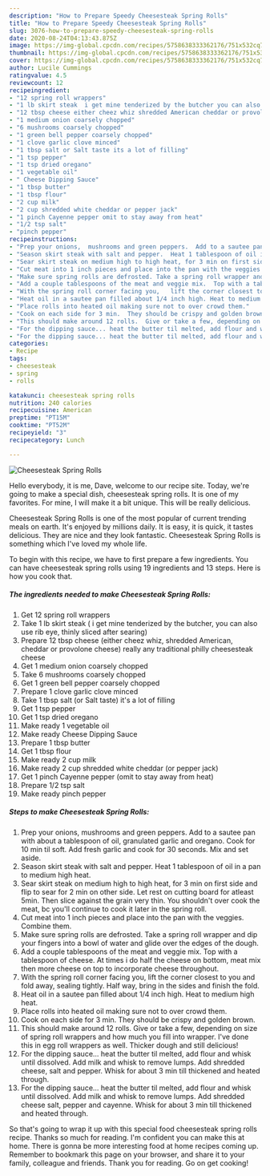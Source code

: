 ```yaml
---
description: "How to Prepare Speedy Cheesesteak Spring Rolls"
title: "How to Prepare Speedy Cheesesteak Spring Rolls"
slug: 3076-how-to-prepare-speedy-cheesesteak-spring-rolls
date: 2020-08-24T04:13:43.875Z
image: https://img-global.cpcdn.com/recipes/5758638333362176/751x532cq70/cheesesteak-spring-rolls-recipe-main-photo.jpg
thumbnail: https://img-global.cpcdn.com/recipes/5758638333362176/751x532cq70/cheesesteak-spring-rolls-recipe-main-photo.jpg
cover: https://img-global.cpcdn.com/recipes/5758638333362176/751x532cq70/cheesesteak-spring-rolls-recipe-main-photo.jpg
author: Lucile Cummings
ratingvalue: 4.5
reviewcount: 12
recipeingredient:
- "12 spring roll wrappers"
- "1 lb skirt steak  i get mine tenderized by the butcher you can also use rib eye  thinly sliced after searing"
- "12 tbsp cheese either cheez whiz shredded American cheddar or provolone cheese really any traditional philly cheesesteak cheese"
- "1 medium onion coarsely chopped"
- "6 mushrooms coarsely chopped"
- "1 green bell pepper coarsely chopped"
- "1 clove garlic clove minced"
- "1 tbsp salt or Salt taste its a lot of filling"
- "1 tsp pepper"
- "1 tsp dried oregano"
- "1 vegetable oil"
- " Cheese Dipping Sauce"
- "1 tbsp butter"
- "1 tbsp flour"
- "2 cup milk"
- "2 cup shredded white cheddar or pepper jack"
- "1 pinch Cayenne pepper omit to stay away from heat"
- "1/2 tsp salt"
- "pinch pepper"
recipeinstructions:
- "Prep your onions,  mushrooms and green peppers.  Add to a sautee pan with about a tablespoon of oil, granulated garlic and oregano.  Cook for 10 min til soft.   Add fresh garlic and cook for 30 seconds.  Mix and set aside."
- "Season skirt steak with salt and pepper.  Heat 1 tablespoon of oil in a pan to medium high heat."
- "Sear skirt steak on medium high to high heat, for 3 min on first side and flip to sear for 2 min on other side.  Let rest on cutting board for atleast 5min.  Then slice against the grain very thin. You shouldn&#39;t over cook the meat,  bc you&#39;ll continue to cook it later in the spring roll."
- "Cut meat into 1 inch pieces and place into the pan with the veggies. Combine them."
- "Make sure spring rolls are defrosted. Take a spring roll wrapper and dip your fingers into a bowl of water and glide over the edges of the dough."
- "Add a couple tablespoons of the meat and veggie mix.  Top with a tablespoon of cheese. At times i do half the cheese on bottom, meat mix then more cheese on top to incorporate cheese throughout."
- "With the spring roll corner facing you,   lift the corner closest to you and fold away,  sealing tightly.   Half way,  bring in the sides and finish the fold."
- "Heat oil in a sautee pan filled about 1/4 inch high. Heat to medium high heat."
- "Place rolls into heated oil making sure not to over crowd them."
- "Cook on each side for 3 min.  They should be crispy and golden brown."
- "This should make around 12 rolls.  Give or take a few, depending on size of spring roll wrappers and how much you fill into wrapper.   I&#39;ve done this in egg roll wrappers as well.  Thicker dough and still delicious!"
- "For the dipping sauce... heat the butter til melted, add flour and whisk until dissolved.  Add milk and whisk to remove lumps.  Add shredded cheese, salt and pepper.  Whisk for about 3 min till thickened and heated through."
- "For the dipping sauce... heat the butter til melted, add flour and whisk until dissolved.  Add milk and whisk to remove lumps.  Add shredded cheese salt, pepper and cayenne.  Whisk for about 3 min till thickened and heated through."
categories:
- Recipe
tags:
- cheesesteak
- spring
- rolls

katakunci: cheesesteak spring rolls 
nutrition: 240 calories
recipecuisine: American
preptime: "PT15M"
cooktime: "PT52M"
recipeyield: "3"
recipecategory: Lunch

---
```



![Cheesesteak Spring Rolls](https://img-global.cpcdn.com/recipes/5758638333362176/751x532cq70/cheesesteak-spring-rolls-recipe-main-photo.jpg)

Hello everybody, it is me, Dave, welcome to our recipe site. Today, we're going to make a special dish, cheesesteak spring rolls. It is one of my favorites. For mine, I will make it a bit unique. This will be really delicious.



Cheesesteak Spring Rolls is one of the most popular of current trending meals on earth. It's enjoyed by millions daily. It is easy, it is quick, it tastes delicious. They are nice and they look fantastic. Cheesesteak Spring Rolls is something which I've loved my whole life.


To begin with this recipe, we have to first prepare a few ingredients. You can have cheesesteak spring rolls using 19 ingredients and 13 steps. Here is how you cook that.

<!--inarticleads1-->

##### The ingredients needed to make Cheesesteak Spring Rolls:

1. Get 12 spring roll wrappers
1. Take 1 lb skirt steak ( i get mine tenderized by the butcher, you can also use rib eye,  thinly sliced after searing)
1. Prepare 12 tbsp cheese (either cheez whiz, shredded American, cheddar or provolone cheese) really any traditional philly cheesesteak cheese
1. Get 1 medium onion coarsely chopped
1. Take 6 mushrooms coarsely chopped
1. Get 1 green bell pepper coarsely chopped
1. Prepare 1 clove garlic clove minced
1. Take 1 tbsp salt (or Salt taste) it&#39;s a lot of filling
1. Get 1 tsp pepper
1. Get 1 tsp dried oregano
1. Make ready 1 vegetable oil
1. Make ready  Cheese Dipping Sauce
1. Prepare 1 tbsp butter
1. Get 1 tbsp flour
1. Make ready 2 cup milk
1. Make ready 2 cup shredded white cheddar (or pepper jack)
1. Get 1 pinch Cayenne pepper (omit to stay away from heat)
1. Prepare 1/2 tsp salt
1. Make ready pinch pepper




<!--inarticleads2-->

##### Steps to make Cheesesteak Spring Rolls:

1. Prep your onions,  mushrooms and green peppers.  Add to a sautee pan with about a tablespoon of oil, granulated garlic and oregano.  Cook for 10 min til soft.   Add fresh garlic and cook for 30 seconds.  Mix and set aside.
1. Season skirt steak with salt and pepper.  Heat 1 tablespoon of oil in a pan to medium high heat.
1. Sear skirt steak on medium high to high heat, for 3 min on first side and flip to sear for 2 min on other side.  Let rest on cutting board for atleast 5min.  Then slice against the grain very thin. You shouldn&#39;t over cook the meat,  bc you&#39;ll continue to cook it later in the spring roll.
1. Cut meat into 1 inch pieces and place into the pan with the veggies. Combine them.
1. Make sure spring rolls are defrosted. Take a spring roll wrapper and dip your fingers into a bowl of water and glide over the edges of the dough.
1. Add a couple tablespoons of the meat and veggie mix.  Top with a tablespoon of cheese. At times i do half the cheese on bottom, meat mix then more cheese on top to incorporate cheese throughout.
1. With the spring roll corner facing you,   lift the corner closest to you and fold away,  sealing tightly.   Half way,  bring in the sides and finish the fold.
1. Heat oil in a sautee pan filled about 1/4 inch high. Heat to medium high heat.
1. Place rolls into heated oil making sure not to over crowd them.
1. Cook on each side for 3 min.  They should be crispy and golden brown.
1. This should make around 12 rolls.  Give or take a few, depending on size of spring roll wrappers and how much you fill into wrapper.   I&#39;ve done this in egg roll wrappers as well.  Thicker dough and still delicious!
1. For the dipping sauce... heat the butter til melted, add flour and whisk until dissolved.  Add milk and whisk to remove lumps.  Add shredded cheese, salt and pepper.  Whisk for about 3 min till thickened and heated through.
1. For the dipping sauce... heat the butter til melted, add flour and whisk until dissolved.  Add milk and whisk to remove lumps.  Add shredded cheese salt, pepper and cayenne.  Whisk for about 3 min till thickened and heated through.




So that's going to wrap it up with this special food cheesesteak spring rolls recipe. Thanks so much for reading. I'm confident you can make this at home. There is gonna be more interesting food at home recipes coming up. Remember to bookmark this page on your browser, and share it to your family, colleague and friends. Thank you for reading. Go on get cooking!
